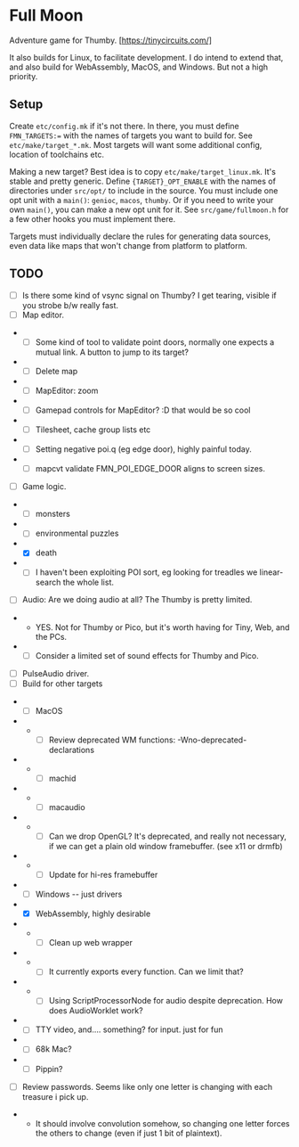 # Full Moon

Adventure game for Thumby. [https://tinycircuits.com/]

It also builds for Linux, to facilitate development.
I do intend to extend that, and also build for WebAssembly, MacOS, and Windows.
But not a high priority.

## Setup

Create `etc/config.mk` if it's not there.
In there, you must define `FMN_TARGETS:=` with the names of targets you want to build for.
See `etc/make/target_*.mk`.
Most targets will want some additional config, location of toolchains etc.

Making a new target? Best idea is to copy `etc/make/target_linux.mk`.
It's stable and pretty generic.
Define `{TARGET}_OPT_ENABLE` with the names of directories under `src/opt/` to include in the source.
You must include one opt unit with a `main()`: `genioc`, `macos`, `thumby`.
Or if you need to write your own `main()`, you can make a new opt unit for it.
See `src/game/fullmoon.h` for a few other hooks you must implement there.

Targets must individually declare the rules for generating data sources, even data like maps that won't change from platform to platform.

## TODO

- [ ] Is there some kind of vsync signal on Thumby? I get tearing, visible if you strobe b/w really fast.
- [ ] Map editor.
- - [ ] Some kind of tool to validate point doors, normally one expects a mutual link. A button to jump to its target?
- - [ ] Delete map
- - [ ] MapEditor: zoom
- - [ ] Gamepad controls for MapEditor? :D that would be so cool
- - [ ] Tilesheet, cache group lists etc
- - [ ] Setting negative poi.q (eg edge door), highly painful today.
- - [ ] mapcvt validate FMN_POI_EDGE_DOOR aligns to screen sizes.
- [ ] Game logic.
- - [ ] monsters
- - [ ] environmental puzzles
- - [x] death
- - [ ] I haven't been exploiting POI sort, eg looking for treadles we linear-search the whole list.
- [ ] Audio: Are we doing audio at all? The Thumby is pretty limited.
- - YES. Not for Thumby or Pico, but it's worth having for Tiny, Web, and the PCs.
- - [ ] Consider a limited set of sound effects for Thumby and Pico.
- [ ] PulseAudio driver.
- [ ] Build for other targets
- - [ ] MacOS
- - - [ ] Review deprecated WM functions: -Wno-deprecated-declarations
- - - [ ] machid
- - - [ ] macaudio
- - - [ ] Can we drop OpenGL? It's deprecated, and really not necessary, if we can get a plain old window framebuffer. (see x11 or drmfb)
- - - [ ] Update for hi-res framebuffer
- - [ ] Windows -- just drivers
- - [x] WebAssembly, highly desirable
- - - [ ] Clean up web wrapper
- - - [ ] It currently exports every function. Can we limit that?
- - - [ ] Using ScriptProcessorNode for audio despite deprecation. How does AudioWorklet work?
- - [ ] TTY video, and.... something? for input. just for fun
- - [ ] 68k Mac?
- - [ ] Pippin?
- [ ] Review passwords. Seems like only one letter is changing with each treasure i pick up.
- - It should involve convolution somehow, so changing one letter forces the others to change (even if just 1 bit of plaintext).
